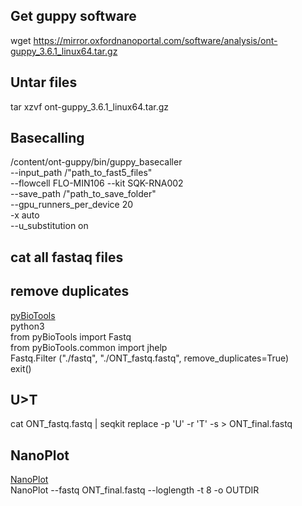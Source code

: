 ## Get guppy software
wget https://mirror.oxfordnanoportal.com/software/analysis/ont-guppy_3.6.1_linux64.tar.gz

## Untar files
tar xzvf ont-guppy_3.6.1_linux64.tar.gz

## Basecalling
/content/ont-guppy/bin/guppy_basecaller \
--input_path /"path_to_fast5_files" \
--flowcell FLO-MIN106 --kit SQK-RNA002 \
--save_path /"path_to_save_folder" \
--gpu_runners_per_device 20 \
-x auto \
--u_substitution on

## cat all fastaq files

## remove duplicates
[pyBioTools](https://github.com/a-slide/pyBioTools)  
python3 \
from pyBioTools import Fastq \
from pyBioTools.common import jhelp \
Fastq.Filter ("./fastq", "./ONT_fastq.fastq", remove_duplicates=True) \
exit()

## U>T
cat ONT_fastq.fastq | seqkit replace -p 'U' -r 'T' -s > ONT_final.fastq

## NanoPlot
[NanoPlot](https://github.com/wdecoster/NanoPlot)  
NanoPlot --fastq ONT_final.fastq --loglength -t 8 -o OUTDIR
